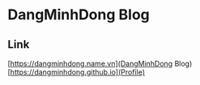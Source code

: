 # DangMinhDong Blog
## Link
[https://dangminhdong.name.vn](DangMinhDong Blog)
[https://dangminhdong.github.io](Profile)
